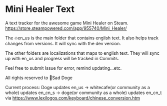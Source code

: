 # Mini Healer Text

A text tracker for the awesome game Mini Healer on Steam. https://store.steampowered.com/app/955740/Mini_Healer/

The 🔥en_us is the main folder that contains english text. It also helps track changes from versions. It will sync with the dev version.

The other folders are localizations that maps to english text. They will sync up with en_us and progress will be tracked in Commits.

Feel free to submit Issue for error, remind updating...etc.

All rights reserved to 💪Sad Doge

Current process: Doge updates en_us -> whitecafe(or community as a whole) updates en_cn_s -> doge(or community as a whole) updates en_cn_t via https://www.lexilogos.com/keyboard/chinese_conversion.htm
